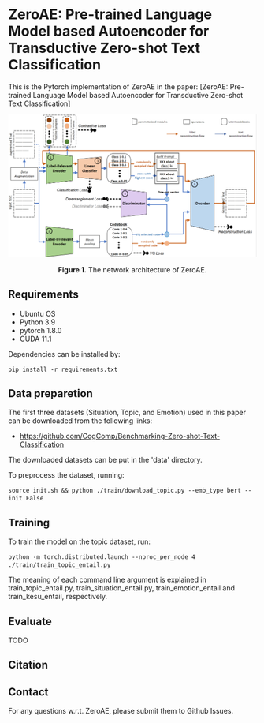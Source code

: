 # ZeroAE: Pre-trained Language Model based Autoencoder for Transductive Zero-shot Text Classification

This is the Pytorch implementation of ZeroAE in the paper: [ZeroAE: Pre-trained Language Model based Autoencoder for Transductive Zero-shot Text Classification]

![The network architecture of ZeroAE.](./img/ZeroAE.png)
<center><b>Figure 1.</b> The network architecture of ZeroAE.</center>

## Requirements
* Ubuntu OS
* Python 3.9
* pytorch 1.8.0
* CUDA 11.1

Dependencies can be installed by:

    pip install -r requirements.txt

## Data preparetion
The first three datasets (Situation, Topic, and Emotion) used in this paper can be downloaded from the following links:
* https://github.com/CogComp/Benchmarking-Zero-shot-Text-Classification

The downloaded datasets can be put in the 'data' directory. 

To preprocess the dataset, running:

    source init.sh && python ./train/download_topic.py --emb_type bert --init False

## Training
To train the model on the topic dataset, run:

    python -m torch.distributed.launch --nproc_per_node 4 ./train/train_topic_entail.py

The meaning of each command line argument is explained in train_topic_entail.py, train_situation_entail.py, train_emotion_entail and train_kesu_entail, respectively.

## Evaluate

TODO

## Citation

## Contact

For any questions w.r.t. ZeroAE, please submit them to Github Issues.
